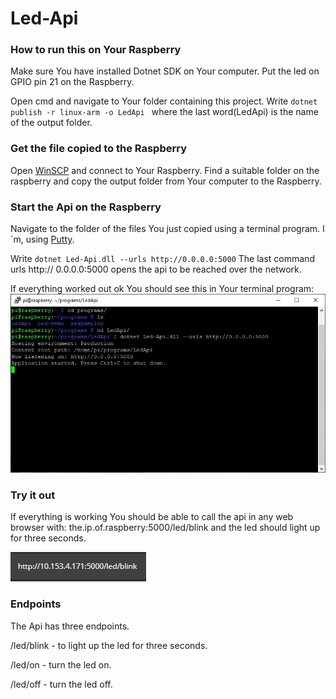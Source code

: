 # Led-Api

### How to run this on Your Raspberry
Make sure You have installed Dotnet SDK on Your computer.
Put the led on GPIO pin 21 on the Raspberry.

Open cmd and navigate to Your folder containing this project.
Write ``` dotnet publish -r linux-arm -o LedApi  ``` where the last word(LedApi) is the name of the output folder.

### Get the file copied to the Raspberry
Open [WinSCP](https://winscp.net/eng/download.php) and connect to Your Raspberry.
Find a suitable folder on the raspberry and copy the output folder from Your computer to the Raspberry.

### Start the Api on the Raspberry
Navigate to the folder of the files You just copied using a terminal program. I´m, using [Putty](https://www.chiark.greenend.org.uk/~sgtatham/putty/latest.html).

Write ``` dotnet Led-Api.dll --urls http://0.0.0.0:5000 ``` 
The last command urls http:// 0.0.0.0:5000 opens the api to be reached over the network.

If everything worked out ok You should see this in Your terminal program: 
![Putty](/Images/putty.PNG)


### Try it out
If everything is working You should be able to call the api in any web browser with: the.ip.of.raspberry:5000/led/blink and the led should light up for three seconds.

![example](Images/example.PNG)

### Endpoints
The Api has three endpoints.

/led/blink - to light up the led for three seconds.

/led/on - turn the led on.

/led/off - turn the led off.
